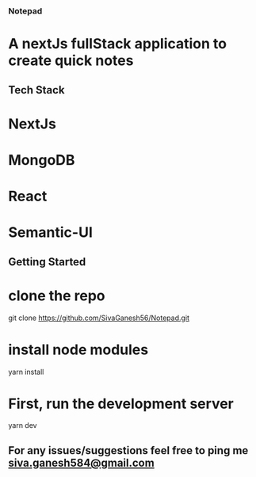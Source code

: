 ### Notepad

# A nextJs fullStack application to create quick notes

## Tech Stack
# NextJs
# MongoDB
# React
# Semantic-UI

## Getting Started

# clone the repo
git clone https://github.com/SivaGanesh56/Notepad.git

# install node modules
yarn install

# First, run the development server
yarn dev

## For any issues/suggestions feel free to ping me siva.ganesh584@gmail.com
